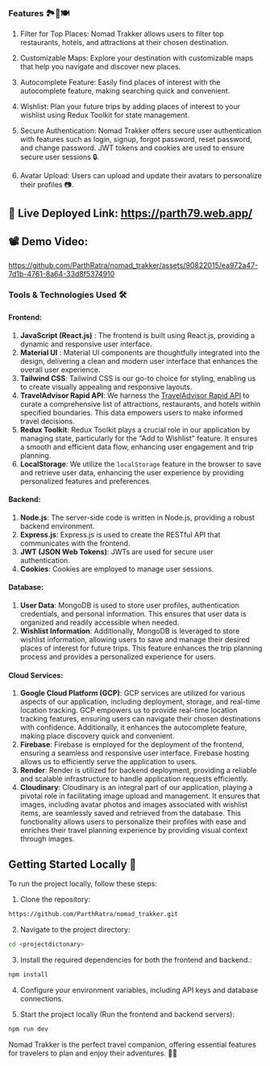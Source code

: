 


### Features 🏞️🏨🍽️
1. Filter for Top Places: Nomad Trakker allows users to filter top restaurants, hotels, and attractions at their chosen destination.

2. Customizable Maps: Explore your destination with customizable maps that help you navigate and discover new places.

3. Autocomplete Feature: Easily find places of interest with the autocomplete feature, making searching quick and convenient.

4. Wishlist: Plan your future trips by adding places of interest to your wishlist using Redux Toolkit for state management.

5. Secure Authentication: Nomad Trakker offers secure user authentication with features such as login, signup, forgot password, reset password, and change password. JWT tokens and cookies are used to ensure secure user sessions 🔒.

6. Avatar Upload: Users can upload and update their avatars to personalize their profiles 📷.


## 🚀 Live Deployed Link: https://parth79.web.app/


## 📽️ Demo Video: 

https://github.com/ParthRatra/nomad_trakker/assets/90822015/ea972a47-7d1b-4761-8a64-33d8f5374910



### Tools & Technologies Used 🛠️

#### Frontend:

1. **JavaScript (React.js)** : The frontend is built using React.js, providing a dynamic and responsive user interface.
2. **Material UI** : Material UI components are thoughtfully integrated into the design, delivering a clean and modern user interface that enhances the overall user experience.
3. **Tailwind CSS**: Tailwind CSS is our go-to choice for styling, enabling us to create visually appealing and responsive layouts.
4. **TravelAdvisor Rapid API**: We harness the [TravelAdvisor Rapid API](https://rapidapi.com/apidojo/api/travel-advisor) to curate a comprehensive list of attractions, restaurants, and hotels within specified boundaries. This data empowers users to make informed travel decisions.
5. **Redux Toolkit**: Redux Toolkit plays a crucial role in our application by managing state, particularly for the "Add to Wishlist" feature. It ensures a smooth and efficient data flow, enhancing user engagement and trip planning.
6. **LocalStorage**: We utilize the `localStorage` feature in the browser to save and retrieve user data, enhancing the user experience by providing personalized features and preferences.

#### Backend:

1. **Node.js**: The server-side code is written in Node.js, providing a robust backend environment.
2. **Express.js**: Express.js is used to create the RESTful API that communicates with the frontend.
3. **JWT (JSON Web Tokens)**: JWTs are used for secure user authentication.
4. **Cookies**: Cookies are employed to manage user sessions.

#### Database:

1. **User Data**: MongoDB is used to store user profiles, authentication credentials, and personal information. This ensures that user data is organized and readily accessible when needed.
2. **Wishlist Information**: Additionally, MongoDB is leveraged to store wishlist information, allowing users to save and manage their desired places of interest for future trips. This feature enhances the trip planning process and provides a personalized experience for users.

#### Cloud Services:

1. **Google Cloud Platform (GCP)**: GCP services are utilized for various aspects of our application, including deployment, storage, and real-time location tracking. GCP empowers us to provide real-time location tracking features, ensuring users can navigate their chosen destinations with confidence. Additionally, it enhances the autocomplete feature, making place discovery quick and convenient.
2. **Firebase**: Firebase is employed for the deployment of the frontend, ensuring a seamless and responsive user interface. Firebase hosting allows us to efficiently serve the application to users.
3. **Render**: Render is utilized for backend deployment, providing a reliable and scalable infrastructure to handle application requests efficiently.
4. **Cloudinary**: Cloudinary is an integral part of our application, playing a pivotal role in facilitating image upload and management. It ensures that images, including avatar photos and images associated with wishlist items, are seamlessly saved and retrieved from the database. This functionality allows users to personalize their profiles with ease and enriches their travel planning experience by providing visual context through images.


## Getting Started Locally 🚀

To run the project locally, follow these steps:

1. Clone the repository:

```bash
https://github.com/ParthRatra/nomad_trakker.git
```

2. Navigate to the project directory:

```bash
cd <projectdictonary>
```

3. Install the required dependencies for both the frontend and backend.:

```bash
npm install
```

4. Configure your environment variables, including API keys and database connections.

5. Start the project locally (Run the frontend and backend servers):

```bash
npm run dev
```


Nomad Trakker is the perfect travel companion, offering essential features for travelers to plan and enjoy their adventures. 🌟🌴

